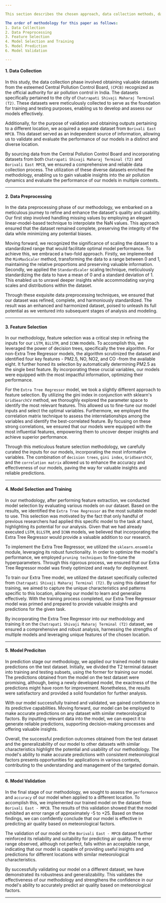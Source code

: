 ```yaml
---

This section describes the chosen approach, data collection methods, data analysis techniques, and any other procedures implemented to address the objectives. This section explains how the research was conducted, the rationale behind the choices made, and how the gathered data was treated and analyzed.

The order of methodology for this paper as follows:
1. Data Collection
2. Data Preprocessing
3. Feature Selection
4. Model Selection and Training
5. Model Prediction
6. Model Validation

---
```


#### 1. Data Collection

In this study, the data collection phase involved obtaining valuable datasets from the esteemed Central Pollution Control Board,  `(CPCB)` recognized as the official authority for air pollution control in India. The datasets specifically pertained to the city of `Chatrapati Shivaji Maharaj Terminal (T2)`. These datasets were meticulously collected to serve as the foundation for training and testing purposes, enabling us to develop and assess our models effectively.

Additionally, for the purpose of validation and obtaining outputs pertaining to a different location, we acquired a separate dataset from `Borivali East MPCB`. This dataset served as an independent source of information, allowing us to validate and evaluate the performance of our models in a distinct and diverse location.

By sourcing data from the Central Pollution Control Board and incorporating datasets from both `Chatrapati Shivaji Maharaj Terminal (T2)` and `Borivali East MPCB`, we ensured a comprehensive and reliable data collection process. The utilization of these diverse datasets enriched the methodology, enabling us to gain valuable insights into the air pollution dynamics and evaluate the performance of our models in multiple contexts.

---

#### 2. Data Preprocessing

In the data preprocessing phase of our methodology, we embarked on a meticulous journey to refine and enhance the dataset's quality and usability. Our first step involved handling missing values by employing an elegant linear-model-based technique to interpolate the NaN values. This approach ensured that the dataset remained complete, preserving the integrity of the data while minimizing any potential biases.

Moving forward, we recognized the significance of scaling the dataset to a standardized range that would facilitate optimal model performance. To achieve this, we embraced a two-fold approach. Firstly, we implemented the `MinMaxScaler` method, transforming the data to a range between 0 and 1, maintaining the relative proportions and preserving valuable information. Secondly, we applied the `StandardScaler` scaling technique, meticulously standardizing the data to have a mean of 0 and a standard deviation of 1. This enabled us to unravel deeper insights while accommodating varying scales and distributions within the dataset.

Through these exquisite data preprocessing techniques, we ensured that our dataset was refined, complete, and harmoniously standardized. The result was an enhanced and harmonized dataset, poised to unleash its full potential as we ventured into subsequent stages of analysis and modeling.

---

#### 3. Feature Selection

In our methodology, feature selection was a critical step in refining the inputs for our `LSTM`, `BiLSTM`, and `ICNN` models. To accomplish this, we leveraged the power of decision trees, specifically the tree algorithm. For non-Extra Tree Regressor models, the algorithm scrutinized the dataset and identified four key features \-  PM2.5, NO, NO2, and CO \-from the available eight. It further honed its selection by automatically determining PM2.5 as the single best feature. By incorporating these crucial variables, our models were equipped with the most impactful information, optimizing their performance.

For the `Extra Tree Regressor` model, we took a slightly different approach to feature selection. By utilizing the gini index in conjunction with sklearn's `GridSearchCV` method, we thoroughly explored the parameter space to identify the most relevant features. This allowed us to fine-tune our model inputs and select the optimal variables. Furthermore, we employed the correlation matrix technique to assess the interrelationships among the variables and identify the best-correlated feature. By focusing on these strong correlations, we ensured that our models were equipped with the most influential features, empowering them to uncover deeper insights and achieve superior performance.

Through this meticulous feature selection methodology, we carefully curated the inputs for our models, incorporating the most informative variables. The combination of `decision trees`, `gini index`, `GridSearchCV`, and the `correlation matrix` allowed us to enhance the accuracy and effectiveness of our models, paving the way for valuable insights and reliable predictions.

---

#### 4. Model Selection and Training

In our methodology, after performing feature extraction, we conducted model selection by evaluating various models on our dataset. Based on the results, we identified the `Extra Tree Regressor` as the most suitable model to use. This selection was motivated by the fact that only handful of previous researchers had applied this specific model to the task at hand, highlighting its potential for our analysis. Given that we had already executed `LSTM`, `BiLSTM`, and `ICNN` models, we believed that incorporating the Extra Tree Regressor would provide a valuable addition to our research.

To implement the Extra Tree Regressor, we utilized the `sklearn.ensemble` module, leveraging its robust functionality. In order to optimize the model's performance, we employed `pruning techniques` to fine-tune the hyperparameters. Through this rigorous process, we ensured that our Extra Tree Regressor model was finely optimized and ready for deployment.

To train our Extra Tree model, we utilized the dataset specifically collected from `Chatrapati Shivaji Maharaj Terminal (T2)`. By using this dataset for training, we aimed to capture the unique characteristics and patterns specific to this location, allowing our model to learn and generalize effectively. With the training process completed, our Extra Tree Regressor model was primed and prepared to provide valuable insights and predictions for the given task.

By incorporating the Extra Tree Regressor into our methodology and training it on the `Chatrapati Shivaji Maharaj Terminal (T2)` dataset, we ensured a comprehensive and robust analysis, harnessing the strengths of multiple models and leveraging unique features of the chosen location.

---

#### 5. Model Prediciton

In prediction stage our methodology, we applied our trained model to make predictions on the test dataset. Initially, we divided the T2 terminal dataset into training and testing subsets, using the former for training our model. The predictions obtained from the model on the test dataset were promising, although, being a newly developed model, the exactness of the predictions might have room for improvement. Nonetheless, the results were satisfactory and provided a solid foundation for further analysis.

With our model successfully trained and validated, we gained confidence in its predictive capabilities. Moving forward, our model can be employed to make accurate predictions on any dataset with similar meteorological factors. By inputting relevant data into the model, we can expect it to generate reliable predictions, supporting decision-making processes and offering valuable insights.

Overall, the successful prediction outcomes obtained from the test dataset and the generalizability of our model to other datasets with similar characteristics highlight the potential and usability of our methodology. The model's ability to make accurate predictions with consistent meteorological factors presents opportunities for applications in various contexts, contributing to the understanding and management of the targeted domain.

---

#### 6. Model Validation

In the final stage of our methodology, we sought to assess the `performance` and `accuracy` of our model when applied to a different location. To accomplish this, we implemented our trained model on the dataset from `Borivali East - MPCB`. The results of this validation showed that the model exhibited an error range of approximately -5 to +25. Based on these findings, we can confidently conclude that our model is effective in predicting air quality based on meteorological factors.

The validation of our model on the `Borivali East - MPCB` dataset further reinforced its reliability and suitability for predicting air quality. The error range observed, although not perfect, falls within an acceptable range, indicating that our model is capable of providing useful insights and predictions for different locations with similar meteorological characteristics.

By successfully validating our model on a different dataset, we have demonstrated its robustness and generalizability. This validates the effectiveness of our methodology and strengthens the confidence in our model's ability to accurately predict air quality based on meteorological factors.

---